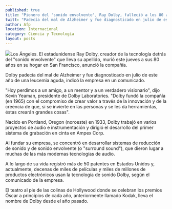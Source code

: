 ```yaml
---
published: true
title: "Pionero del 'sonido envolvente', Ray Dolby, falleció a los 80 años"
twitt: "Padecía del mal de Alzheimer y fue diagnosticado en julio de este año de una leucemia aguda, se informó."
author: Afp
location: Internacional
category: Ciencia y Tecnología
layout: posts
---
```


![](http://i.imgur.com/PoEqClGm.jpg)Los Ángeles. El estadunidense Ray Dolby, creador de la tecnología detrás del "sonido envolvente" que lleva su apellido, murió este jueves a sus 80 años en su hogar en San Francisco, anunció la compañía.

Dolby padecía del mal de Alzheimer y fue diagnosticado en julio de este año de una leucemia aguda, indicó la empresa en un comunicado.

"Hoy perdimos a un amigo, a un mentor y a un verdadero visionario", dijo Kevin Yeaman, presidente de Dolby Laboratories. "Dolby fundó la compañía (en 1965) con el compromiso de crear valor a través de la innovación y de la creencia de que, si se invierte en las personas y se les da herramientas, éstas crearán grandes cosas".

Nacido en Portland, Oregon (noroeste) en 1933, Dolby trabajó en varios proyectos de audio e instrumentación y dirigió el desarrollo del primer sistema de grabación en cinta en Ampex Corp.

Al fundar su empresa, se concentró en desarrollar sistemas de reducción de sonido y de sonido envolvente (o "surround sound"), que dieron lugar a muchas de las más modernas tecnologías de audio.

A lo largo de su vida registró más de 50 patentes en Estados Unidos y, actualmente, decenas de miles de películas y miles de millones de productos electrónicos usan la tecnología de sonido Dolby, según el comunicado de la empresa.

El teatro al pie de las colinas de Hollywood donde se celebran los premios Óscar a principios de cada año, anteriormente llamado Kodak, lleva el nombre de Dolby desde el año pasado.
